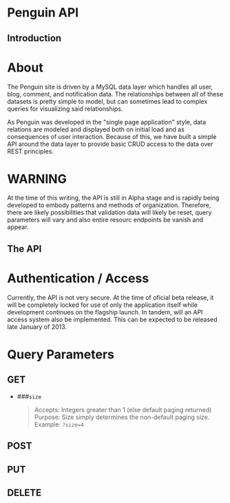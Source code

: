 Penguin API
===========


Introduction
------------

# About
The Penguin site is driven by a MySQL data layer which handles all user, blog,
comment, and notification data. The relationships between all of these datasets is
pretty simple to model, but can sometimes lead to complex queries for visualizing said
relationships. 

As Penguin was developed in the "single page application" style, data relations are
modeled and displayed both on initial load and as consequences of user interaction.
Because of this, we have built a simple API around the data layer to provide basic
CRUD access to the data over REST principles. 

# WARNING 
At the time of this writing, the API is still in Alpha stage and is rapidly being 
developed to embody patterns and methods of organization. Therefore, there are likely
possibilities that validation data will likely be reset, query parameters will vary
and also entire resourc endpoints be vanish and appear.

The API
-------

# Authentication / Access
Currently, the API is not very secure. At the time of oficial beta release, it will
be completely locked for use of only the application itself while development
continues on the flagship launch. In tandem, will an API access system also be
implemented. This can be expected to be released late January of 2013.


# Query Parameters
## GET
+ ###`size`
    > Accepts: Integers greater than 1 (else default paging returned)
	> Purpose: Size simply determines the non-default paging size.
	> Example: `?size=4`

## POST

## PUT

## DELETE



